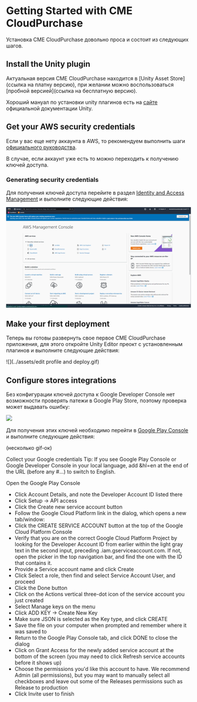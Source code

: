 # Getting Started with CME CloudPurchase

Установка CME CloudPurchase довольно проса и состоит из следующих шагов.

## <a id="install"></a> Install the Unity plugin

Актуальная версия CME CloudPurchase находится в [Unity Asset Store](ссылка на платну версию), при желании можно воспользоваться [пробной версией](ссылка на бесплатную версию).

Хороший мануал по установки unity плагинов есть на [сайте](https://docs.unity3d.com/Manual/AssetPackagesPurchase.html) официальной документации Unity.

## <a id="aws-credentials"></a> Get your AWS security credentials

Если у вас еще нету аккаунта в AWS, то рекомендуем выполнить шаги [официального руководства](https://aws.amazon.com/premiumsupport/knowledge-center/create-and-activate-aws-account/).

В случае, если аккаунт уже есть то можно переходить к получению ключей доступа.

### Generating security credentials

Для получения ключей доступа перейите в раздел [Identity and Access Management](https://console.aws.amazon.com/iamv2/home) и выполните следующие действия:

![](../assets/iam.gif)

## <a id="deployment"></a> Make your first deployment

Теперь вы готовы развернуть свое первое CME CloudPurchase приложения, для этого откройте Unity Editor преокт с установленным плагинов и выполните следующие действия:

![](../assets/edit profile and deploy.gif)

## <a id="stores"></a> Configure stores integrations

Без конфигурации ключей доступа к Google Developer Console нет возможности проверять патежи в Google Play Store, поэтому проверка может выдавать ошибку:

![](скриншит)

Для получения этих ключей необходимо перейти в [Google Play Console](https://play.google.com/console/) и выполните следующие действия:

(несколько gif-ок)

Collect your Google credentials
Tip: If you see Google Play Console or Google Developer Console in your local language, add &hl=en at the end of the URL (before any #...) to switch to English.

Open the Google Play Console
- Click Account Details, and note the Developer Account ID listed there
- Click Setup → API access
- Click the Create new service account button
- Follow the Google Cloud Platform link in the dialog, which opens a new tab/window:
- Click the CREATE SERVICE ACCOUNT button at the top of the Google Cloud Platform Console
- Verify that you are on the correct Google Cloud Platform Project by looking for the Developer Account ID from earlier within the light gray text in the second input, preceding .iam.gserviceaccount.com. If not, open the picker in the top navigation bar, and find the one with the ID that contains it.
- Provide a Service account name and click Create
- Click Select a role, then find and select Service Account User, and proceed
- Click the Done button
- Click on the Actions vertical three-dot icon of the service account you just created
- Select Manage keys on the menu
- Click ADD KEY -> Create New Key
- Make sure JSON is selected as the Key type, and click CREATE
- Save the file on your computer when prompted and remember where it was saved to
- Return to the Google Play Console tab, and click DONE to close the dialog
- Click on Grant Access for the newly added service account at the bottom of the screen (you may need to click Refresh service accounts before it shows up)
- Choose the permissions you'd like this account to have. We recommend Admin (all permissions), but you may want to manually select all checkboxes and leave out some of the Releases permissions such as Release to production
- Click Invite user to finish
